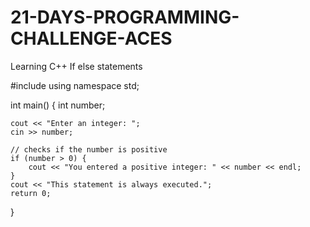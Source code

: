 # 21-DAYS-PROGRAMMING-CHALLENGE-ACES
Learning C++
If else statements


#include <iostream>
using namespace std;

int main() {
    int number;

    cout << "Enter an integer: ";
    cin >> number;

    // checks if the number is positive
    if (number > 0) {
        cout << "You entered a positive integer: " << number << endl;
    }
    cout << "This statement is always executed.";
    return 0;
}
